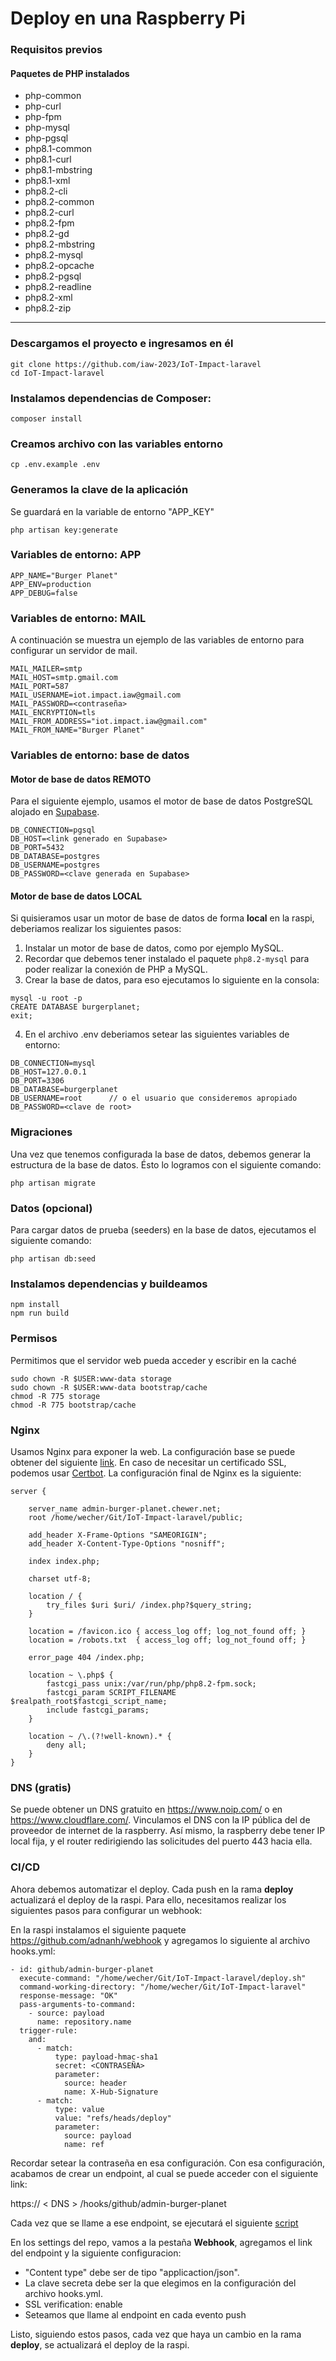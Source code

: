 # Deploy en una Raspberry Pi

### Requisitos previos
#### Paquetes de PHP instalados

- php-common
- php-curl
- php-fpm
- php-mysql
- php-pgsql
- php8.1-common
- php8.1-curl
- php8.1-mbstring
- php8.1-xml
- php8.2-cli
- php8.2-common
- php8.2-curl
- php8.2-fpm
- php8.2-gd
- php8.2-mbstring
- php8.2-mysql
- php8.2-opcache
- php8.2-pgsql
- php8.2-readline
- php8.2-xml
- php8.2-zip

---

### Descargamos el proyecto e ingresamos en él

``` 
git clone https://github.com/iaw-2023/IoT-Impact-laravel
cd IoT-Impact-laravel
``` 

### Instalamos dependencias de Composer:
``` 
composer install
``` 

### Creamos archivo con las variables entorno
``` 
cp .env.example .env
``` 

### Generamos la clave de la aplicación
Se guardará en la variable de entorno "APP_KEY"
``` 
php artisan key:generate
``` 

### Variables de entorno: APP
``` 
APP_NAME="Burger Planet"
APP_ENV=production
APP_DEBUG=false
``` 

### Variables de entorno: MAIL
A continuación se muestra un ejemplo de las variables de entorno para configurar un servidor de mail.
``` 
MAIL_MAILER=smtp
MAIL_HOST=smtp.gmail.com
MAIL_PORT=587
MAIL_USERNAME=iot.impact.iaw@gmail.com
MAIL_PASSWORD=<contraseña>
MAIL_ENCRYPTION=tls
MAIL_FROM_ADDRESS="iot.impact.iaw@gmail.com"
MAIL_FROM_NAME="Burger Planet"
``` 


### Variables de entorno: base de datos

#### Motor de base de datos REMOTO

Para el siguiente ejemplo, usamos el motor de base de datos PostgreSQL alojado en [Supabase](https://supabase.com/).
``` 
DB_CONNECTION=pgsql
DB_HOST=<link generado en Supabase>
DB_PORT=5432
DB_DATABASE=postgres
DB_USERNAME=postgres
DB_PASSWORD=<clave generada en Supabase>
``` 

#### Motor de base de datos LOCAL
Si quisieramos usar un motor de base de datos de forma **local** en la raspi, deberiamos realizar los siguientes pasos:
1. Instalar un motor de base de datos, como por ejemplo MySQL.
2. Recordar que debemos tener instalado el paquete ```php8.2-mysql``` para poder realizar la conexión de PHP a MySQL.
3. Crear la base de datos, para eso ejecutamos lo siguiente en la consola:
```
mysql -u root -p
CREATE DATABASE burgerplanet;
exit;
```

4. En el archivo .env deberiamos setear las siguientes variables de entorno:
```
DB_CONNECTION=mysql
DB_HOST=127.0.0.1
DB_PORT=3306
DB_DATABASE=burgerplanet
DB_USERNAME=root      // o el usuario que consideremos apropiado
DB_PASSWORD=<clave de root>
```

### Migraciones
Una vez que tenemos configurada la base de datos, debemos generar la estructura de la base de datos. Ésto lo logramos con el siguiente comando:
```
php artisan migrate
```

### Datos (opcional)
Para cargar datos de prueba (seeders) en la base de datos, ejecutamos el siguiente comando:
```
php artisan db:seed
```

### Instalamos dependencias y buildeamos
``` 
npm install
npm run build
``` 

### Permisos
Permitimos que el servidor web pueda acceder y escribir en la caché
```
sudo chown -R $USER:www-data storage                     
sudo chown -R $USER:www-data bootstrap/cache
chmod -R 775 storage                                     
chmod -R 775 bootstrap/cache

```

### Nginx
Usamos Nginx para exponer la web. La configuración base se puede obtener del siguiente [link](https://laravel.com/docs/10.x/deployment).
En caso de necesitar un certificado SSL, podemos usar [Certbot](https://certbot.eff.org/). La configuración final de Nginx es la siguiente:

``` 
server {

    server_name admin-burger-planet.chewer.net;
    root /home/wecher/Git/IoT-Impact-laravel/public;
 
    add_header X-Frame-Options "SAMEORIGIN";
    add_header X-Content-Type-Options "nosniff";
 
    index index.php;
 
    charset utf-8;
 
    location / {
        try_files $uri $uri/ /index.php?$query_string;
    }
 
    location = /favicon.ico { access_log off; log_not_found off; }
    location = /robots.txt  { access_log off; log_not_found off; }
 
    error_page 404 /index.php;
 
    location ~ \.php$ {
        fastcgi_pass unix:/var/run/php/php8.2-fpm.sock;
        fastcgi_param SCRIPT_FILENAME $realpath_root$fastcgi_script_name;
        include fastcgi_params;
    }
 
    location ~ /\.(?!well-known).* {
        deny all;
    }
}

``` 

### DNS (gratis)
Se puede obtener un DNS gratuito en https://www.noip.com/ o en https://www.cloudflare.com/.
Vinculamos el DNS con la IP pública del de proveedor de internet de la raspberry.
Así mismo, la raspberry debe tener IP local fija, y el router redirigiendo las solicitudes del puerto 443 hacia ella.

### CI/CD
Ahora debemos automatizar el deploy. Cada push en la rama **deploy** actualizará el deploy de la raspi. Para ello, necesitamos realizar los siguientes pasos para configurar un webhook:

En la raspi instalamos el siguiente paquete https://github.com/adnanh/webhook y agregamos lo siguiente al archivo hooks.yml:

``` 
- id: github/admin-burger-planet
  execute-command: "/home/wecher/Git/IoT-Impact-laravel/deploy.sh"
  command-working-directory: "/home/wecher/Git/IoT-Impact-laravel"
  response-message: "OK"
  pass-arguments-to-command:
    - source: payload
      name: repository.name
  trigger-rule:
    and:
      - match:
          type: payload-hmac-sha1
          secret: <CONTRASEÑA>
          parameter:
            source: header
            name: X-Hub-Signature
      - match:
          type: value
          value: "refs/heads/deploy"
          parameter:
            source: payload
            name: ref
``` 

Recordar setear la contraseña en esa configuración.
Con esa configuración, acabamos de crear un endpoint, al cual se puede acceder con el siguiente link:

https:// < DNS > /hooks/github/admin-burger-planet

Cada vez que se llame a ese endpoint, se ejecutará el siguiente [script](https://github.com/iaw-2023/IoT-Impact-laravel/blob/deploy/deploy.sh)


En los settings del repo, vamos a la pestaña **Webhook**, agregamos el link del endpoint y la siguiente configuracion:
- "Content type" debe ser de tipo "applicaction/json".
- La clave secreta debe ser la que elegimos en la configuración del archivo hooks.yml.
- SSL verification: enable
- Seteamos que llame al endpoint en cada evento push


Listo, siguiendo estos pasos, cada vez que haya un cambio en la rama **deploy**, se actualizará el deploy de la raspi.



